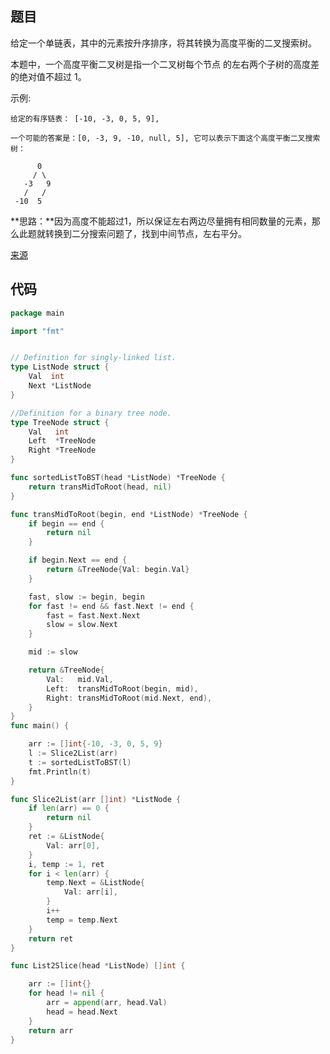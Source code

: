 
## 题目

给定一个单链表，其中的元素按升序排序，将其转换为高度平衡的二叉搜索树。

本题中，一个高度平衡二叉树是指一个二叉树每个节点 的左右两个子树的高度差的绝对值不超过 1。

示例:
~~~
给定的有序链表： [-10, -3, 0, 5, 9],

一个可能的答案是：[0, -3, 9, -10, null, 5], 它可以表示下面这个高度平衡二叉搜索树：

      0
     / \
   -3   9
   /   /
 -10  5
~~~

**思路：**因为高度不能超过1，所以保证左右两边尽量拥有相同数量的元素，那么此题就转换到二分搜索问题了，找到中间节点，左右平分。

[来源](https://leetcode-cn.com/problems/convert-sorted-list-to-binary-search-tree/hints/)
## 代码

~~~go
package main

import "fmt"


// Definition for singly-linked list.
type ListNode struct {
	Val  int
	Next *ListNode
}

//Definition for a binary tree node.
type TreeNode struct {
	Val   int
	Left  *TreeNode
	Right *TreeNode
}

func sortedListToBST(head *ListNode) *TreeNode {
	return transMidToRoot(head, nil)
}

func transMidToRoot(begin, end *ListNode) *TreeNode {
	if begin == end {
		return nil
	}

	if begin.Next == end {
		return &TreeNode{Val: begin.Val}
	}

	fast, slow := begin, begin
	for fast != end && fast.Next != end {
		fast = fast.Next.Next
		slow = slow.Next
	}

	mid := slow

	return &TreeNode{
		Val:   mid.Val,
		Left:  transMidToRoot(begin, mid),
		Right: transMidToRoot(mid.Next, end),
	}
}
func main() {

	arr := []int{-10, -3, 0, 5, 9}
	l := Slice2List(arr)
	t := sortedListToBST(l)
	fmt.Println(t)
}

func Slice2List(arr []int) *ListNode {
	if len(arr) == 0 {
		return nil
	}
	ret := &ListNode{
		Val: arr[0],
	}
	i, temp := 1, ret
	for i < len(arr) {
		temp.Next = &ListNode{
			Val: arr[i],
		}
		i++
		temp = temp.Next
	}
	return ret
}

func List2Slice(head *ListNode) []int {

	arr := []int{}
	for head != nil {
		arr = append(arr, head.Val)
		head = head.Next
	}
	return arr
}


~~~
